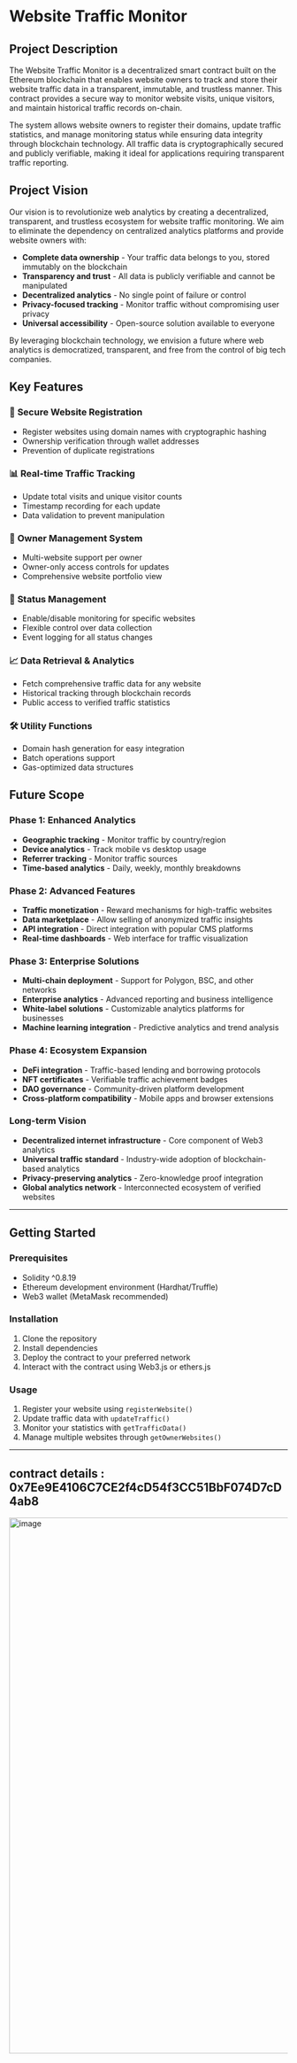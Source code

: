 # Website Traffic Monitor

## Project Description

The Website Traffic Monitor is a decentralized smart contract built on the Ethereum blockchain that enables website owners to track and store their website traffic data in a transparent, immutable, and trustless manner. This contract provides a secure way to monitor website visits, unique visitors, and maintain historical traffic records on-chain.

The system allows website owners to register their domains, update traffic statistics, and manage monitoring status while ensuring data integrity through blockchain technology. All traffic data is cryptographically secured and publicly verifiable, making it ideal for applications requiring transparent traffic reporting.

## Project Vision

Our vision is to revolutionize web analytics by creating a decentralized, transparent, and trustless ecosystem for website traffic monitoring. We aim to eliminate the dependency on centralized analytics platforms and provide website owners with:

- **Complete data ownership** - Your traffic data belongs to you, stored immutably on the blockchain
- **Transparency and trust** - All data is publicly verifiable and cannot be manipulated
- **Decentralized analytics** - No single point of failure or control
- **Privacy-focused tracking** - Monitor traffic without compromising user privacy
- **Universal accessibility** - Open-source solution available to everyone

By leveraging blockchain technology, we envision a future where web analytics is democratized, transparent, and free from the control of big tech companies.

## Key Features

### 🔐 **Secure Website Registration**
- Register websites using domain names with cryptographic hashing
- Ownership verification through wallet addresses
- Prevention of duplicate registrations

### 📊 **Real-time Traffic Tracking**
- Update total visits and unique visitor counts
- Timestamp recording for each update
- Data validation to prevent manipulation

### 👤 **Owner Management System**
- Multi-website support per owner
- Owner-only access controls for updates
- Comprehensive website portfolio view

### 🔄 **Status Management**
- Enable/disable monitoring for specific websites
- Flexible control over data collection
- Event logging for all status changes

### 📈 **Data Retrieval & Analytics**
- Fetch comprehensive traffic data for any website
- Historical tracking through blockchain records
- Public access to verified traffic statistics

### 🛠 **Utility Functions**
- Domain hash generation for easy integration
- Batch operations support
- Gas-optimized data structures

## Future Scope

### Phase 1: Enhanced Analytics
- **Geographic tracking** - Monitor traffic by country/region
- **Device analytics** - Track mobile vs desktop usage
- **Referrer tracking** - Monitor traffic sources
- **Time-based analytics** - Daily, weekly, monthly breakdowns

### Phase 2: Advanced Features
- **Traffic monetization** - Reward mechanisms for high-traffic websites
- **Data marketplace** - Allow selling of anonymized traffic insights
- **API integration** - Direct integration with popular CMS platforms
- **Real-time dashboards** - Web interface for traffic visualization

### Phase 3: Enterprise Solutions
- **Multi-chain deployment** - Support for Polygon, BSC, and other networks
- **Enterprise analytics** - Advanced reporting and business intelligence
- **White-label solutions** - Customizable analytics platforms for businesses
- **Machine learning integration** - Predictive analytics and trend analysis

### Phase 4: Ecosystem Expansion
- **DeFi integration** - Traffic-based lending and borrowing protocols
- **NFT certificates** - Verifiable traffic achievement badges
- **DAO governance** - Community-driven platform development
- **Cross-platform compatibility** - Mobile apps and browser extensions

### Long-term Vision
- **Decentralized internet infrastructure** - Core component of Web3 analytics
- **Universal traffic standard** - Industry-wide adoption of blockchain-based analytics
- **Privacy-preserving analytics** - Zero-knowledge proof integration
- **Global analytics network** - Interconnected ecosystem of verified websites

---

## Getting Started

### Prerequisites
- Solidity ^0.8.19
- Ethereum development environment (Hardhat/Truffle)
- Web3 wallet (MetaMask recommended)

### Installation
1. Clone the repository
2. Install dependencies
3. Deploy the contract to your preferred network
4. Interact with the contract using Web3.js or ethers.js

### Usage
1. Register your website using `registerWebsite()`
2. Update traffic data with `updateTraffic()`
3. Monitor your statistics with `getTrafficData()`
4. Manage multiple websites through `getOwnerWebsites()`

---

## contract details : 0x7Ee9E4106C7CE2f4cD54f3CC51BbF074D7cD4ab8
<img width="1918" height="968" alt="image" src="https://github.com/user-attachments/assets/0e6835a6-ce64-4b3a-bf0d-7680ab5a1383" />
